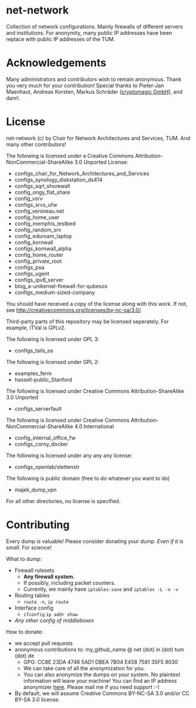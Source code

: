 net-network
===========

Collection of network configurations. 
Mainly firewalls of different servers and institutions. 
For anonymity, many public IP addresses have been replace with public IP addresses of the TUM. 


Acknowledgements
===========

Many administrators and contributors wish to remain anonymous. 
Thank you very much for your contribution!
Special thanks to Pieter-Jan Maenhaut, Andreas Korsten, Markus Schräder ([cryptomagic GmbH](https://www.cryptomagic.eu/)), and danrl.



License
===========

net-network (c) by Chair for Network Architectures and Services, TUM. 
And many other contributors!

The following is licensed under a Creative Commons Attribution-NonCommercial-ShareAlike 3.0 Unported License:

 * configs_chair_for_Network_Architectures_and_Services
 * configs_synology_diskstation_ds414
 * configs_sqrl_shorewall
 * config_ongy_flat_share
 * config_vsrv
 * configs_srvs_ufw
 * config_veroneau.net
 * config_home_user
 * config_memphis_testbed
 * config_random_srv
 * config_eduroam_laptop
 * config_kornwall
 * configs_kornwall_alpha
 * config_home_router
 * config_private_root
 * configs_psa
 * configs_ugent
 * configs_ipv6_server
 * blog_a-unikernel-firewall-for-qubesos
 * configs_medium-sized-company

You should have received a copy of the license along with this work.  If not, see <http://creativecommons.org/licenses/by-nc-sa/3.0/>.

Third-party parts of this repository may be licensed seperately.
For example, ITVal is GPLv2.

The following is licensed under GPL 3:
 * configs_tails_os

The following is licensed under GPL 2:
 * examples_ferm
 * hassell-public_Stanford

The following is licensed under Creative Commons Attribution-ShareAlike 3.0 Unported
 * configs_serverfault

The following is licensed under Creative Commons Attribution-NonCommercial-ShareAlike 4.0 International
 * config_internal_office_fw
 * configs_corny_docker

The following is licensed under any any any license:
 * configs_openlab/stettenstr

The following is public domain (free to do whatever you want to do)
 * majek_dump_vpn

For all other directories, no license is specified.


Contributing
===========

Every dump is valuable! Please consider donating your dump. _Even if it is small_. For science!

What to dump:
 * Firewall rulesets
   * **Any firewall system.**
   * If possibly, including packet counters.
   * Currently, we mainly have `iptables-save` and `iptables -L -n -v`
 * Routing tables
   * `route -n`, `ip route`
 * Interface config
   * `ifconfig` `ip addr show`
 * _Any other config of middleboxes_

How to donate:
 * we accept pull requests
 * anonymous contributions to: my_github_name @ net (dot) in (dot) tum (dot) de
   * GPG: CC8E 23DA 4746 5AD1 DBEA  7B04 E458 7581 35F5 8030
   * We can take care of all the anonymization for you.
   * You can also anonymize the dumps on your system. No plaintext information will leave your machine!
     You can find an IP address anonymizer [here](https://github.com/diekmann/yacryptopan). Please mail me if you need support :-)
 * By default, we will assume Creative Commons BY-NC-SA 3.0 and/or CC BY-SA 3.0 license.


